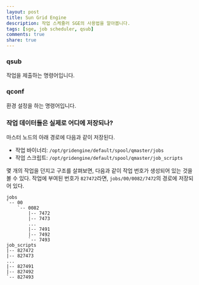 ```yaml
---
layout: post
title: Sun Grid Engine
description: 작업 스케쥴러 SGE의 사용법을 알아봅니다.
tags: [sge, job scheduler, qsub]
comments: true
share: true
---
```



### qsub

작업을 제출하는 명령어입니다.

### qconf

환경 설정을 하는 명령어입니다.


### 작업 데이터들은 실제로 어디에 저장되나?

마스터 노드의 아래 경로에 다음과 같이 저장된다.

* 작업 바이너리: `/opt/gridengine/default/spool/qmaster/jobs`
* 작업 스크립트: `/opt/gridengine/default/spool/qmaster/job_scripts`

몇 개의 작업을 던지고 구조를 살펴보면, 다음과 같이 작업 번호가 생성되어 있는 것을 볼 수 있다. 작업에 부여된 번호가 `827472`라면, `jobs/00/0082/7472`의 경로에 저장되어 있다.

```
jobs
`-- 00
    `-- 0082
        |-- 7472
        |-- 7473
        ...
        |-- 7491
        |-- 7492
        `-- 7493
job_scripts
|-- 827472
|-- 827473
...
|-- 827491
|-- 827492
`-- 827493
```